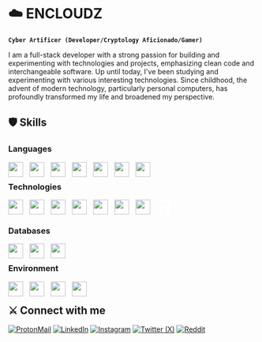 # ☁️ ENCLOUDZ

**`Cyber Artificer (Developer/Cryptology Aficionado/Gamer)`**

I am a full-stack developer with a strong passion for building and experimenting
with technologies and projects, emphasizing clean code and interchangeable software.
Up until today, I've been studying and experimenting with various interesting technologies.
Since childhood, the advent of modern technology, particularly personal computers,
has profoundly transformed my life and broadened my perspective.

## 🛡️ Skills

### Languages

<img align='left' width='30px' style='padding-right:10px;' src="https://cdn.jsdelivr.net/gh/devicons/devicon/icons/javascript/javascript-original.svg" />
<img align='left' width='30px' style='padding-right:10px;' src="https://cdn.jsdelivr.net/gh/devicons/devicon/icons/typescript/typescript-original.svg" />
<img align='left' width='30px' style='padding-right:10px;' src="https://cdn.jsdelivr.net/gh/devicons/devicon/icons/csharp/csharp-original.svg" />
<img align='left' width='30px' style='padding-right:10px;' src="https://cdn.jsdelivr.net/gh/devicons/devicon/icons/cplusplus/cplusplus-original.svg" />
<img align='left' width='30px' style='padding-right:10px;' src="https://cdn.jsdelivr.net/gh/devicons/devicon/icons/html5/html5-original.svg" />
<img align='left' width='30px' style='padding-right:10px;' src="https://cdn.jsdelivr.net/gh/devicons/devicon/icons/css3/css3-original.svg" />
<img align='left' width='30px' style='padding-right:10px;' src="https://cdn.jsdelivr.net/gh/devicons/devicon/icons/go/go-original-wordmark.svg" />

<br />

### Technologies

<img align='left' width='30px' style='padding-right:10px;' src="https://cdn.jsdelivr.net/gh/devicons/devicon/icons/react/react-original.svg" />
<svg xmlns="http://www.w3.org/2000/svg" width="30" height="30" viewBox="0 0 256 297" style='padding-right:10px;'><path fill="#FFFFFF" d="M141.675 0C218.047 0 256 36.35 256 94.414c0 43.43-26.707 71.753-62.785 76.474c30.455 6.137 48.259 23.604 51.54 58.065l.474 6.337l.415 5.924l.358 5.542l.249 4.179l.267 4.93l.138 2.814l.198 4.47l.159 4.222l.079 2.427l.107 3.888l.092 4.446l.033 2.148l.06 6.226l.02 6.496v3.885h-78.758l.004-1.62l.028-3.147l.047-3.065l.136-7.424l.035-2.489l.027-3.902l-.004-2.496l-.023-2.617l-.032-2.054l-.064-2.876l-.094-3.05l-.125-3.242l-.16-3.455l-.096-1.813l-.16-2.833l-.186-2.976l-.287-4.204l-.247-3.342a116.56 116.56 0 0 0-.247-3.02l-.202-1.934c-2.6-22.827-11.655-32.157-27.163-35.269l-1.307-.245a60.184 60.184 0 0 0-2.704-.408l-1.397-.164c-.236-.025-.472-.05-.71-.073l-1.442-.127l-1.471-.103l-1.502-.081l-1.514-.058l-1.544-.039l-1.574-.018L0 198.74V136.9h127.62c2.086 0 4.108-.04 6.066-.12l1.936-.095l1.893-.122l1.85-.15c.305-.028.608-.056.909-.086l1.785-.193a86.3 86.3 0 0 0 3.442-.475l1.657-.28c20.709-3.755 31.063-14.749 31.063-36.2c0-24.075-16.867-38.666-50.602-38.666H0V0zM83.276 250.785c10.333 0 14.657 5.738 16.197 11.23l.203.79l.167.782l.109.617l.046.306l.078.603l.058.59l.023.29l.031.569l.01.278l.008.54v29.507H0v-46.102z"/></svg>
<img align='left' width='30px' style='padding-right:10px;' src="https://cdn.jsdelivr.net/gh/devicons/devicon/icons/nextjs/nextjs-line.svg" />
<img align='left' width='30px' style='padding-right:10px;' src="https://cdn.jsdelivr.net/gh/devicons/devicon/icons/express/express-original.svg" />
<img align='left' width='30px' style='padding-right:10px;' src="https://cdn.jsdelivr.net/gh/devicons/devicon/icons/nodejs/nodejs-original.svg" />
<img align='left' width='30px' style='padding-right:10px;' src="https://cdn.jsdelivr.net/gh/devicons/devicon/icons/tailwindcss/tailwindcss-plain.svg" />
<img align='left' width='30px' style='padding-right:10px;' src="https://cdn.jsdelivr.net/gh/devicons/devicon/icons/sass/sass-original.svg" />
<img align='left' width='30px' style='padding-right:10px;' src="https://cdn.jsdelivr.net/gh/devicons/devicon/icons/graphql/graphql-plain.svg" />

### Databases

<img align='left' width='30px' style='padding-right:10px;' src="https://cdn.jsdelivr.net/gh/devicons/devicon/icons/postgresql/postgresql-original.svg" />
<img align='left' width='30px' style='padding-right:10px;' src="https://cdn.jsdelivr.net/gh/devicons/devicon/icons/mysql/mysql-original.svg" />
<img align='left' width='30px' style='padding-right:10px;' src="https://cdn.jsdelivr.net/gh/devicons/devicon/icons/mongodb/mongodb-original.svg" />

<br />

### Environment

<img align='left' width='30px' style='padding-right:10px;' src="https://cdn.jsdelivr.net/gh/devicons/devicon/icons/ubuntu/ubuntu-plain.svg" />
<img align='left' width='30px' style='padding-right:10px;' src="https://cdn.jsdelivr.net/gh/devicons/devicon/icons/git/git-original.svg" />
<img align='left' width='30px' style='padding-right:10px;' src="https://cdn.jsdelivr.net/gh/devicons/devicon/icons/vim/vim-original.svg" />
<img align='left' width='30px' style='padding-right:10px;' src="https://cdn.jsdelivr.net/gh/devicons/devicon/icons/bash/bash-original.svg" />

<br />

## ⚔️ Connect with me

[![ProtonMail](https://img.shields.io/badge/-gantug%40protonmail.com-black?style=for-the-badge&logo=ProtonMail&logoColor=6D4AFF)](gantug@protonmail.com)
[![LinkedIn](https://img.shields.io/badge/-LinkedIn-black?style=for-the-badge&logo=LinkedIn&logoColor=0A66C2)](https://www.linkedin.com/in/gantug-batgerel-a155a023b/)
[![Instagram](https://img.shields.io/badge/-Instagram-black?style=for-the-badge&logo=Instagram&logoColor=E4405F)](https://www.instagram.com/encloudz)
[![Twitter (X)](https://img.shields.io/badge/-Twitter-black?style=for-the-badge&logo=Twitter&logoColor=1D9BF0)](https://twitter.com/encloudz)
[![Reddit](https://img.shields.io/badge/-Reddit-black?style=for-the-badge&logo=Reddit&logoColor=FF4500)](https://www.reddit.com/user/encloudz)
